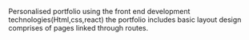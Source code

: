 Personalised portfolio using the front end development technologies(Html,css,react) the portfolio includes basic layout design comprises of pages linked through routes.
